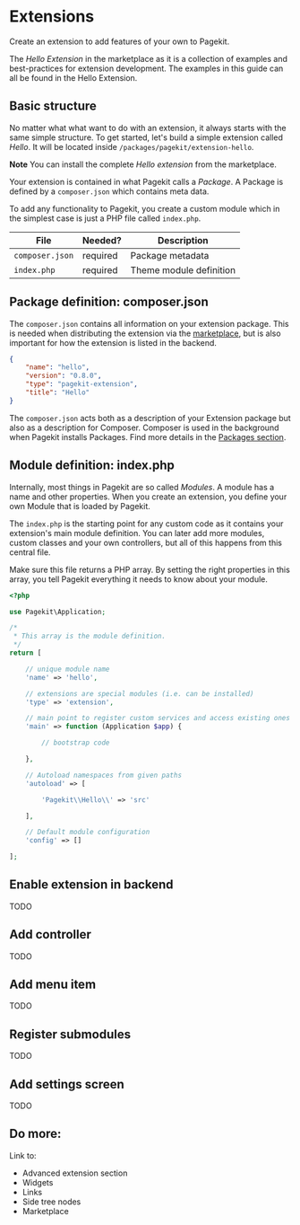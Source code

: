 # Extensions

<p class="uk-article-lead">Create an extension to add features of your own to
Pagekit.</p>

The *Hello Extension* in the marketplace as it is a collection of examples and
best-practices for extension development. The examples in this guide can all be
found in the Hello Extension.

## Basic structure

No matter what what want to do with an extension, it always starts with the same
simple structure. To get started, let's build a simple extension called *Hello*.
It will be located inside `/packages/pagekit/extension-hello`.

**Note** You can install the complete *Hello extension* from the marketplace.

Your extension is contained in what Pagekit calls a *Package*. A Package is
defined by a `composer.json` which contains meta data.

To add any functionality to Pagekit, you create a custom module which in the
simplest case is just a PHP file called `index.php`.


| File                         | Needed?  | Description             |
|------------------------------|----------|-------------------------|
| `composer.json`              | required | Package metadata        |
| `index.php`                  | required | Theme module definition |


## Package definition: composer.json

The `composer.json` contains all information on your extension package. This is
needed when distributing the extension via the [marketplace](marketplace.md),
but is also important for how the extension is listed in the backend.

```json
{
    "name": "hello",
    "version": "0.8.0",
    "type": "pagekit-extension",
    "title": "Hello"
}
```

The `composer.json` acts both as a description of your Extension package but
also as a description for Composer. Composer is used in the background when
Pagekit installs Packages. Find more details in the
[Packages section](../basics/packages.md).

## Module definition: index.php

Internally, most things in Pagekit are so called *Modules*. A module has a name
and other properties. When you create an extension, you define your own Module
that is loaded by Pagekit.

The `index.php` is the starting point for any custom code as it contains your
extension's main module definition. You can later add more modules, custom
classes and your own controllers, but all of this happens from this central
file.

Make sure this file returns a PHP array. By setting the right properties in
this array, you tell Pagekit everything it needs to know about your module.

```php
<?php

use Pagekit\Application;

/*
 * This array is the module definition.
 */
return [

    // unique module name
    'name' => 'hello',

    // extensions are special modules (i.e. can be installed)
    'type' => 'extension',

    // main point to register custom services and access existing ones
    'main' => function (Application $app) {

        // bootstrap code

    },

    // Autoload namespaces from given paths
    'autoload' => [

        'Pagekit\\Hello\\' => 'src'

    ],

    // Default module configuration
    'config' => []

];
```

## Enable extension in backend

TODO

## Add controller

TODO

## Add menu item

TODO

## Register submodules

TODO

## Add settings screen

TODO

## Do more:

Link to:
- Advanced extension section
- Widgets
- Links
- Side tree nodes
- Marketplace

